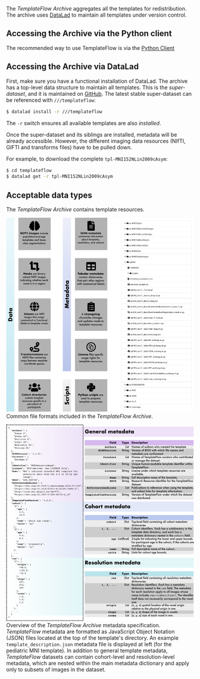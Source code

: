
The _TemplateFlow Archive_ aggregates all the templates for redistribution.
The archive uses [DataLad][3] to maintain all templates under version control.

## Accessing the Archive via the Python client

The recommended way to use TemplateFlow is via the [Python Client](client.md)

## Accessing the Archive via DataLad

First, make sure you have a functional installation of DataLad.
The archive has a top-level data structure to maintain all templates.
This is the _super-dataset_, and it is maintained on [GitHub][4].
The latest stable super-dataset can be referenced with `///templateflow`:

``` bash
$ datalad install -r ///templateflow
```

The `-r` switch ensures all available templates are also _installed_.

Once the super-dataset and its siblings are installed, metadata will be already accessible.
However, the different imaging data resources (NIfTI, GIFTI and transforms files) have to be pulled down.

For example, to download the complete `tpl-MNI152NLin2009cAsym`:

``` bash
$ cd templateflow
$ datalad get -r tpl-MNI152NLin2009cAsym
```

## Acceptable data types

The _TemplateFlow Archive_ contains template resources.

![Data Types](../assets/templateflow_fig-archive.png)
Common file formats included in the _TemplateFlow Archive_.

![Metadata](../assets/templateflow_fig-metadata.png)
Overview of the _TemplateFlow Archive_ metadata specification. 
_TemplateFlow_ metadata are formatted as JavaScript Object Notation (JSON) files located at the top of the template's directory.
An example `template_description.json` metadata file is displayed at left (for the pediatric MNI template).
In addition to general template metadata, _TemplateFlow_ datasets can contain cohort-level and resolution-level metadata, which are nested within the main metadata dictionary and apply only to subsets of images in the dataset.


[3]: https://datalad.org "DataLad"
[4]: https://github.com/templateflow/templateflow "TemplateFlow repository"
